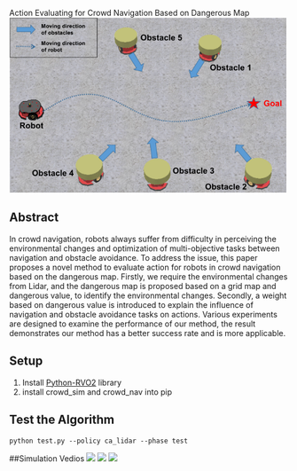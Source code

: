 Action Evaluating for Crowd Navigation Based on Dangerous Map
<img src="https://github.com/ge95net/ca_Lidar/blob/master/demo/exp2.png" width="500" />
## Abstract
In crowd navigation, robots always suffer from difficulty in perceiving the environmental changes and optimization of multi-objective tasks between navigation and obstacle avoidance. To address the issue, this paper proposes a novel method to evaluate action for robots in crowd navigation based on the dangerous map. Firstly, we require the environmental changes from Lidar, and the dangerous map is proposed based on a grid map and dangerous value, to identify the environmental changes. Secondly, a weight based on dangerous value is introduced to explain the influence of navigation and obstacle avoidance tasks on actions. Various experiments are designed to examine the performance of our method, the result demonstrates our method has a better success rate and is more applicable.
## Setup
1. Install [Python-RVO2](https://github.com/sybrenstuvel/Python-RVO2) library
2. install crowd_sim and crowd_nav into pip
## Test the Algorithm
```
python test.py --policy ca_lidar --phase test
```

##Simulation Vedios
<img src="https://github.com/ge95net/ca_Lidar/blob/master/demo/demo1.gif" width="500" />
<img src="https://github.com/ge95net/ca_Lidar/blob/master/demo/demo2.gif" width="500" />
<img src="https://github.com/ge95net/ca_Lidar/blob/master/demo/demo3.gif" width="500" />
